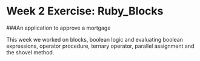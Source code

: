 Week 2 Exercise: Ruby_Blocks
===========

###An application to approve a mortgage

This week we worked on blocks, boolean logic and evaluating boolean expressions, operator procedure, ternary operator, parallel assignment and the shovel method.
